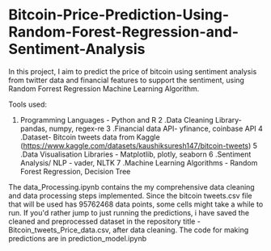 # Bitcoin-Price-Prediction-Using-Random-Forest-Regression-and-Sentiment-Analysis

In this project, I aim to predict the price of bitcoin using sentiment analysis from twitter data and financial features to support the sentiment, using Random Forrest Regression Machine Learning Algorithm.

Tools used:

1. Programming Languages - Python and R
2 .Data Cleaning Library- pandas, numpy, regex-re
3 .Financial data API- yfinance, coinbase API
4 .Dataset- Bitcoin tweets data from Kaggle (https://www.kaggle.com/datasets/kaushiksuresh147/bitcoin-tweets)
5 .Data Visualisation Libraries - Matplotlib, plotly, seaborn
6 .Sentiment Analysis/ NLP - vader, NLTK
7 .Machine Learning Algorithms - Random Forest Regression, Decision Tree

The data_Processing.ipynb contains the my comprehensive data cleaning and data processing steps implemented. Since the bitcoin tweets.csv file that will be used has 95762468 data points, some cells might take a while to run. If you'd rather jump to just running the predictions, i have saved the cleaned and preprocessed dataset in the repository title - Bitcoin_tweets_Price_data.csv, after data cleaning. The code for making predictions are in prediction_model.ipynb
